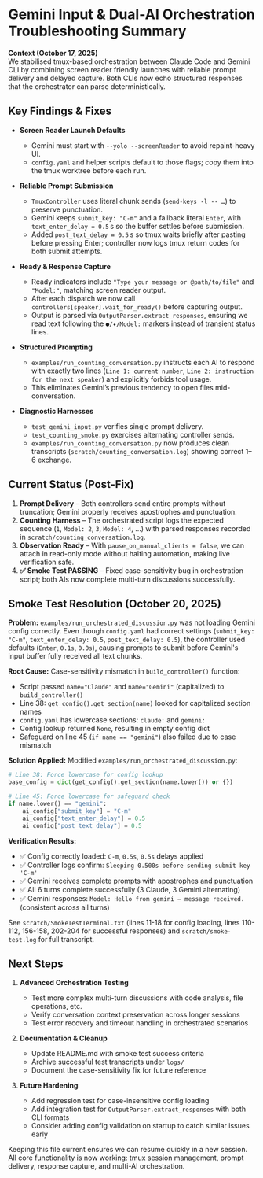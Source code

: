 # Gemini Input & Dual-AI Orchestration Troubleshooting Summary

**Context (October 17, 2025)**  
We stabilised tmux-based orchestration between Claude Code and Gemini CLI by combining screen reader friendly launches with reliable prompt delivery and delayed capture. Both CLIs now echo structured responses that the orchestrator can parse deterministically.

## Key Findings & Fixes

- **Screen Reader Launch Defaults**  
  - Gemini must start with `--yolo --screenReader` to avoid repaint-heavy UI.  
  - `config.yaml` and helper scripts default to those flags; copy them into the tmux worktree before each run.

- **Reliable Prompt Submission**  
  - `TmuxController` uses literal chunk sends (`send-keys -l -- …`) to preserve punctuation.  
  - Gemini keeps `submit_key: "C-m"` and a fallback literal `Enter`, with `text_enter_delay = 0.5` s so the buffer settles before submission.  
  - Added `post_text_delay = 0.5` s so tmux waits briefly after pasting before pressing Enter; controller now logs tmux return codes for both submit attempts.

- **Ready & Response Capture**  
  - Ready indicators include `"Type your message or @path/to/file"` and `"Model:"`, matching screen reader output.  
  - After each dispatch we now call `controllers[speaker].wait_for_ready()` before capturing output.  
  - Output is parsed via `OutputParser.extract_responses`, ensuring we read text following the `●/✦/Model:` markers instead of transient status lines.

- **Structured Prompting**  
  - `examples/run_counting_conversation.py` instructs each AI to respond with exactly two lines (`Line 1: current number`, `Line 2: instruction for the next speaker`) and explicitly forbids tool usage.  
  - This eliminates Gemini’s previous tendency to open files mid-conversation.

- **Diagnostic Harnesses**  
  - `test_gemini_input.py` verifies single prompt delivery.  
  - `test_counting_smoke.py` exercises alternating controller sends.  
  - `examples/run_counting_conversation.py` now produces clean transcripts (`scratch/counting_conversation.log`) showing correct 1–6 exchange.

## Current Status (Post-Fix)

1. **Prompt Delivery** – Both controllers send entire prompts without truncation; Gemini properly receives apostrophes and punctuation.
2. **Counting Harness** – The orchestrated script logs the expected sequence (`1`, `Model: 2`, `3`, `Model: 4`, …) with parsed responses recorded in `scratch/counting_conversation.log`.
3. **Observation Ready** – With `pause_on_manual_clients = false`, we can attach in read-only mode without halting automation, making live verification safe.
4. **✅ Smoke Test PASSING** – Fixed case-sensitivity bug in orchestration script; both AIs now complete multi-turn discussions successfully.

## Smoke Test Resolution (October 20, 2025)

**Problem:**
`examples/run_orchestrated_discussion.py` was not loading Gemini config correctly. Even though `config.yaml` had correct settings (`submit_key: "C-m"`, `text_enter_delay: 0.5`, `post_text_delay: 0.5`), the controller used defaults (`Enter`, `0.1s`, `0.0s`), causing prompts to submit before Gemini's input buffer fully received all text chunks.

**Root Cause:**
Case-sensitivity mismatch in `build_controller()` function:
- Script passed `name="Claude"` and `name="Gemini"` (capitalized) to `build_controller()`
- Line 38: `get_config().get_section(name)` looked for capitalized section names
- `config.yaml` has lowercase sections: `claude:` and `gemini:`
- Config lookup returned `None`, resulting in empty config dict
- Safeguard on line 45 (`if name == "gemini"`) also failed due to case mismatch

**Solution Applied:**
Modified `examples/run_orchestrated_discussion.py`:
```python
# Line 38: Force lowercase for config lookup
base_config = dict(get_config().get_section(name.lower()) or {})

# Line 45: Force lowercase for safeguard check
if name.lower() == "gemini":
    ai_config["submit_key"] = "C-m"
    ai_config["text_enter_delay"] = 0.5
    ai_config["post_text_delay"] = 0.5
```

**Verification Results:**
- ✅ Config correctly loaded: `C-m`, `0.5s`, `0.5s` delays applied
- ✅ Controller logs confirm: `Sleeping 0.500s before sending submit key 'C-m'`
- ✅ Gemini receives complete prompts with apostrophes and punctuation
- ✅ All 6 turns complete successfully (3 Claude, 3 Gemini alternating)
- ✅ Gemini responses: `Model: Hello from gemini — message received.` (consistent across all turns)

See `scratch/SmokeTestTerminal.txt` (lines 11-18 for config loading, lines 110-112, 156-158, 202-204 for successful responses) and `scratch/smoke-test.log` for full transcript.

## Next Steps

1. **Advanced Orchestration Testing**
   - Test more complex multi-turn discussions with code analysis, file operations, etc.
   - Verify conversation context preservation across longer sessions
   - Test error recovery and timeout handling in orchestrated scenarios

2. **Documentation & Cleanup**
   - Update README.md with smoke test success criteria
   - Archive successful test transcripts under `logs/`
   - Document the case-sensitivity fix for future reference

3. **Future Hardening**
   - Add regression test for case-insensitive config loading
   - Add integration test for `OutputParser.extract_responses` with both CLI formats
   - Consider adding config validation on startup to catch similar issues early

Keeping this file current ensures we can resume quickly in a new session. All core functionality is now working: tmux session management, prompt delivery, response capture, and multi-AI orchestration.
